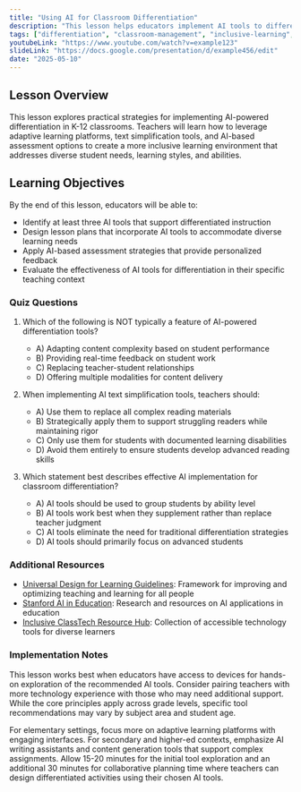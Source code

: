 ```yaml
---
title: "Using AI for Classroom Differentiation"
description: "This lesson helps educators implement AI tools to differentiate instruction and support diverse learners in their classroom."
tags: ["differentiation", "classroom-management", "inclusive-learning", "middle-school", "high-school", "natural-language-processing"]
youtubeLink: "https://www.youtube.com/watch?v=example123"
slideLink: "https://docs.google.com/presentation/d/example456/edit"
date: "2025-05-10"
---
```


## Lesson Overview

This lesson explores practical strategies for implementing AI-powered differentiation in K-12 classrooms. Teachers will learn how to leverage adaptive learning platforms, text simplification tools, and AI-based assessment options to create a more inclusive learning environment that addresses diverse student needs, learning styles, and abilities.

## Learning Objectives

By the end of this lesson, educators will be able to:

- Identify at least three AI tools that support differentiated instruction
- Design lesson plans that incorporate AI tools to accommodate diverse learning needs
- Apply AI-based assessment strategies that provide personalized feedback
- Evaluate the effectiveness of AI tools for differentiation in their specific teaching context

### Quiz Questions

1. Which of the following is NOT typically a feature of AI-powered differentiation tools?
   - A) Adapting content complexity based on student performance
   - B) Providing real-time feedback on student work
   - C) Replacing teacher-student relationships
   - D) Offering multiple modalities for content delivery

2. When implementing AI text simplification tools, teachers should:
   - A) Use them to replace all complex reading materials
   - B) Strategically apply them to support struggling readers while maintaining rigor
   - C) Only use them for students with documented learning disabilities
   - D) Avoid them entirely to ensure students develop advanced reading skills

3. Which statement best describes effective AI implementation for classroom differentiation?
   - A) AI tools should be used to group students by ability level
   - B) AI tools work best when they supplement rather than replace teacher judgment
   - C) AI tools eliminate the need for traditional differentiation strategies
   - D) AI tools should primarily focus on advanced students

### Additional Resources

- [Universal Design for Learning Guidelines](https://udlguidelines.cast.org/): Framework for improving and optimizing teaching and learning for all people
- [Stanford AI in Education](https://hai.stanford.edu/education): Research and resources on AI applications in education
- [Inclusive ClassTech Resource Hub](https://example.com/inclusive-tech): Collection of accessible technology tools for diverse learners


### Implementation Notes

This lesson works best when educators have access to devices for hands-on exploration of the recommended AI tools. Consider pairing teachers with more technology experience with those who may need additional support. While the core principles apply across grade levels, specific tool recommendations may vary by subject area and student age. 

For elementary settings, focus more on adaptive learning platforms with engaging interfaces. For secondary and higher-ed contexts, emphasize AI writing assistants and content generation tools that support complex assignments. Allow 15-20 minutes for the initial tool exploration and an additional 30 minutes for collaborative planning time where teachers can design differentiated activities using their chosen AI tools.

